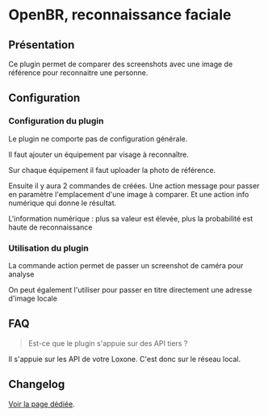 # OpenBR, reconnaissance faciale

## Présentation

Ce plugin permet de comparer des screenshots avec une image de référence pour reconnaitre une personne.

## Configuration

### Configuration du plugin

Le plugin ne comporte pas de configuration générale.

Il faut ajouter un équipement par visage à reconnaître.

Sur chaque équipement il faut uploader la photo de référence.

Ensuite il y aura 2 commandes de créées. Une action message pour passer en paramètre l'emplacement d'une image à comparer. Et une action info numérique qui donne le résultat.

L'information numérique : plus sa valeur est élevée, plus la probabilité est haute de reconnaissance

### Utilisation du plugin

La commande action permet de passer un screenshot de caméra pour analyse

On peut également l'utiliser pour passer en titre directement une adresse d'image locale

## FAQ

> Est-ce que le plugin s'appuie sur des API tiers ?

Il s'appuie sur les API de votre Loxone. C'est donc sur le réseau local.

## Changelog

[Voir la page dédiée](changelog.md).
